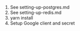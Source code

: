 1. See setting-up-postgres.md
2. See setting-up-redis.md
3. yarn install
4. Setup Google client and secret
